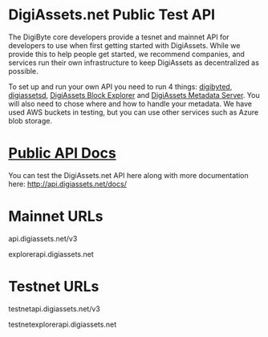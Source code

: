 # DigiAssets.net Public Test API
The DigiByte core developers provide a tesnet and mainnet API for developers to use when first getting started with DigiAssets. While we provide this to help people get started, we recommend companies, and services run their own infrastructure to keep DigiAssets as decentralized as possible. 

To set up and run your own API you need to run 4 things: [digibyted](https://github.com/digibyte/digibyte/releases), [digiassetsd](https://github.com/DigiByte-Core/digiassetsd), [DigiAssets Block Explorer](https://github.com/DigiByte-Core/DigiAssets-Block-Explorer) and [DigiAssets Metadata Server](https://github.com/DigiByte-Core/DigiAssets-Metadata-Server). You will also need to chose where and how to handle your metadata. We have used AWS buckets in testing, but you can use other services such as Azure blob storage.

# [Public API Docs](http://api.digiassets.net/docs/)
You can test the DigiAssets.net API here along with more documentation here: http://api.digiassets.net/docs/

# Mainnet URLs
api.digiassets.net/v3

explorerapi.digiassets.net

# Testnet URLs
testnetapi.digiassets.net/v3

testnetexplorerapi.digiassets.net
